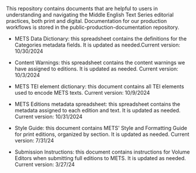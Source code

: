 This repository contains documents that are helpful to users in understanding and navigating the Middle English Text Series editorial practices, both print and digital. Documentation for our production workflows is stored in the public-production-documentation repository.

- METS Data Dictionary: this spreadsheet contains the definitions for the Categories metadata fields. It is updated as needed.Current version: 10/30/2024
  
- Content Warnings: this spreadsheet contains the content warnings we have assigned to editions. It is updated as needed. Current version: 10/3/2024

- METS TEI element dictionary: this document contains all TEI elements used to encode METS texts. Current version: 10/9/2024

- METS Editions metadata spreadsheet: this spreadsheet contains the metadata assigned to each edition and text. It is updated as needed. Current version: 10/31/2024

- Style Guide: this document contains METS' Style and Formatting Guide for print editions, organized by section. It is updated as needed. Current version: 7/31/24

- Submission Instructions: this document contains instructions for Volume Editors when submitting full editions to METS. It is updated as needed. Current version: 3/27/24
